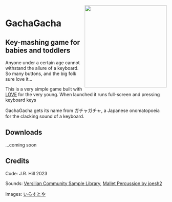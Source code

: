 <img align="right" height="256" src="https://media.githubusercontent.com/media/booniepepper/gachagacha-game/core/irasutoya/readme-only/chibikko_gang.png">

# GachaGacha

## Key-mashing game for babies and toddlers

Anyone under a certain age cannot withstand the allure of a keyboard. So many
buttons, and the big folk sure love it...

This is a very simple game built with [LÖVE](https://love2d.org) for the very
young. When launched it runs full-screen and pressing keyboard keys 

GachaGacha gets its name from ガチャガチャ, a Japanese onomatopoeia for the
clacking sound of a keyboard.

## Downloads

...coming soon

## Credits

Code: J.R. Hill 2023

Sounds: [Versilian Community Sample Library](https://versilian-studios.com/vcsl/), [Mallet Percussion by joesh2](https://freesound.org/people/joesh2/packs/32432/)

Images: [いらすとや](https://www.irasutoya.com/p/terms.html)
